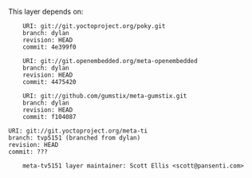 This layer depends on:

        URI: git://git.yoctoproject.org/poky.git
        branch: dylan
        revision: HEAD
        commit: 4e399f0 

        URI: git://git.openembedded.org/meta-openembedded
        branch: dylan
        revision: HEAD
        commit: 4475420 

        URI: git://github.com/gumstix/meta-gumstix.git
        branch: dylan
        revision: HEAD
        commit: f104087 

	URI: git://git.yoctoproject.org/meta-ti
	branch: tvp5151 (branched from dylan)
	revision: HEAD
	commit: ???

        meta-tv5151 layer maintainer: Scott Ellis <scott@pansenti.com>

